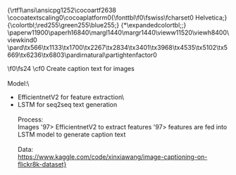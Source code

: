 {\rtf1\ansi\ansicpg1252\cocoartf2638
\cocoatextscaling0\cocoaplatform0{\fonttbl\f0\fswiss\fcharset0 Helvetica;}
{\colortbl;\red255\green255\blue255;}
{\*\expandedcolortbl;;}
\paperw11900\paperh16840\margl1440\margr1440\vieww11520\viewh8400\viewkind0
\pard\tx566\tx1133\tx1700\tx2267\tx2834\tx3401\tx3968\tx4535\tx5102\tx5669\tx6236\tx6803\pardirnatural\partightenfactor0

\f0\fs24 \cf0 Create caption text for images\
\
Model:\
- EfficientnetV2 for feature extraction\
- LSTM for seq2seq text generation\
\
Process:\
Images \'97> EfficientnetV2 to extract features \'97> features are fed into LSTM model to generate caption text\
\
Data:\
https://www.kaggle.com/code/xinxiawang/image-captioning-on-flickr8k-dataset}